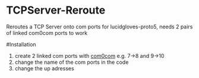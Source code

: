 # TCPServer-Reroute
Reroutes a TCP Server onto com ports for lucidgloves-proto5, needs 2 pairs of linked com0com ports to work



#Installation
1. create 2 linked com ports with [com0com](https://com0com.sourceforge.net/)
   e.g. 7->8 and 9->10
2. change the name of the com ports in the code
3. change the up adresses
